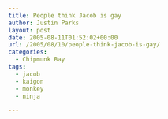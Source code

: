 ```yaml
---
title: People think Jacob is gay
author: Justin Parks
layout: post
date: 2005-08-11T01:52:02+00:00
url: /2005/08/10/people-think-jacob-is-gay/
categories:
  - Chipmunk Bay
tags:
  - jacob
  - kaigon
  - monkey
  - ninja

---
```

